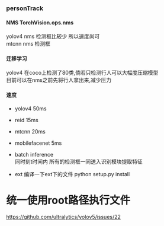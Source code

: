 ### personTrack


#### NMS  TorchVision.ops.nms  
yolov4 nms 检测框比较少 所以速度尚可  
mtcnn nms 检测框

#### 迁移学习
yolov4 在coco上检测了80类,倘若只检测行人可以大幅度压缩模型  
目前可以在nms之前先将行人拿出来,减少压力

#### 速度  
+ yolov4 50ms  
+ reid 15ms  
+ mtcnn 20ms  
+ mobilefacenet 5ms

+ batch inference  
  同时刻t时间内 所有的检测框一同送入识别模块提取特征

+ ext 编译一下ext下的文件 python setup.py install

# 统一使用root路径执行文件

https://github.com/ultralytics/yolov5/issues/22